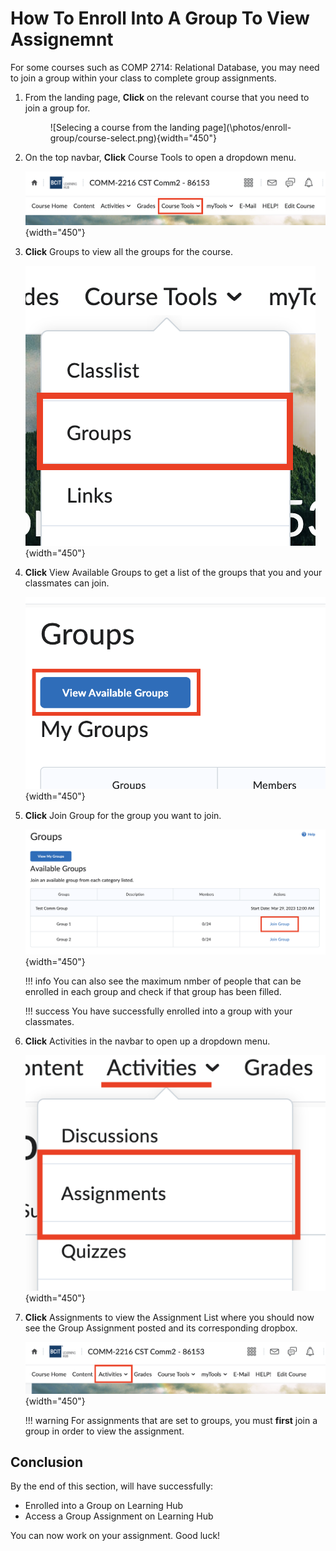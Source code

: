 # How To Enroll Into A Group To View Assignemnt

For some courses such as COMP 2714: Relational Database, you may need to join a group within your class to complete group assignments.

1. From the landing page, **Click** on the relevant course that you need to join a group for.

    <figure markdown>
        ![Selecing a course from the landing page](\photos/enroll-group/course-select.png){width="450"}
    </figure>

2. On the top navbar, **Click** Course Tools to open a dropdown menu.

    ![Selecting Course tools in the navbar](\photos\enroll-group\navbar.png){width="450"}

3. **Click** Groups to view all the groups for the course.

    ![Click Groups in the Dropdown menu](\photos\enroll-group\course-dropdown.png){width="450"}

4. **Click** View Available Groups to get a list of the groups that you and your classmates can join.

    ![Click the View Available Groups button](\photos\enroll-group\view-avail.png){width="450"}

5. **Click** Join Group for the group you want to join.

    ![Click the Join Group button](docs/photos/enroll-group/join-group.png){width="450"}

    !!! info
        You can also see the maximum nmber of people that can be enrolled in each group and check if that group has been filled.

    !!! success
        You have successfully enrolled into a group with your classmates.
    

6. **Click** Activities in the navbar to open up a dropdown menu.

    ![Click Activiites in the navbar](\photos\enroll-group\activities-dropdown.png){width="450"}

7. **Click** Assignments to view the Assignment List where you should now see the Group Assignment posted and its corresponding dropbox.

    ![Click Assignments in the dropdown menu](\photos\discussion\navbar.png){width="450"}

    !!! warning
        For assignments that are set to groups, you must **first** join a group in order to view the assignment.
  
## Conclusion

By the end of this section, will have successfully:

* Enrolled into a Group on Learning Hub
* Access a Group Assignment on Learning Hub

You can now work on your assignment. Good luck!
